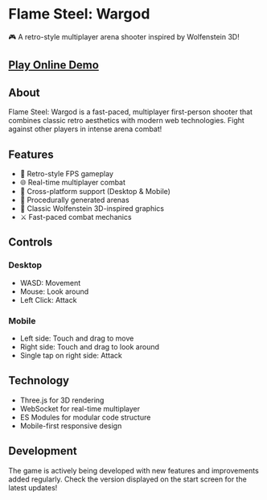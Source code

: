 # Flame Steel: Wargod

🎮 A retro-style multiplayer arena shooter inspired by Wolfenstein 3D!

## [Play Online Demo](http://tinydemens1.vps.webdock.cloud:3000/)

## About

Flame Steel: Wargod is a fast-paced, multiplayer first-person shooter that combines classic retro aesthetics with modern web technologies. Fight against other players in intense arena combat!

## Features

- 🎯 Retro-style FPS gameplay
- 🌐 Real-time multiplayer combat
- 📱 Cross-platform support (Desktop & Mobile)
- 🏰 Procedurally generated arenas
- 🎨 Classic Wolfenstein 3D-inspired graphics
- ⚔️ Fast-paced combat mechanics

## Controls

### Desktop
- WASD: Movement
- Mouse: Look around
- Left Click: Attack

### Mobile
- Left side: Touch and drag to move
- Right side: Touch and drag to look around
- Single tap on right side: Attack

## Technology

- Three.js for 3D rendering
- WebSocket for real-time multiplayer
- ES Modules for modular code structure
- Mobile-first responsive design

## Development

The game is actively being developed with new features and improvements added regularly. Check the version displayed on the start screen for the latest updates!
